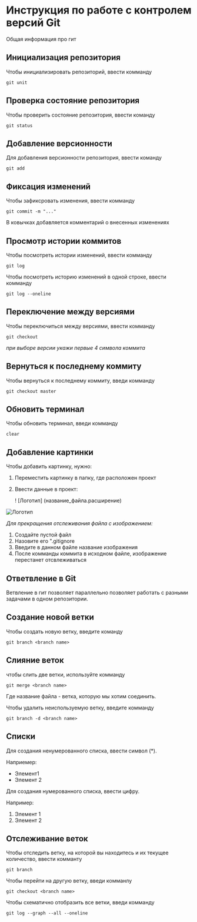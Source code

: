 # **Инструкция по работе с контролем версий Git**

Общая информация про гит

## Инициализация репозитория

Чтобы инициализировать репозиторий, ввести комманду

    git unit

## Проверка состояние репозитория

Чтобы проверить состояние репозитория, ввести команду

    git status  

## Добавление версионности

Для добавления версионности репозитория, ввести команду

    git add


## Фиксация изменений

Чтобы зафиксровать изменения, ввести комманду

    git commit -m "..."

В ковычках добавляется комментарий о внесенных изменениях

## Просмотр истории коммитов

 Чтобы посмотреть истории изменений, ввести комманду

    git log

Чтобы посмотреть историю изменений в одной строке, ввести комманду

    git log --oneline

## Переключение между версиями

 Чтобы переключиться между версиями, ввести комманду

    git checkout
*при выборе версии укажи первые 4 символа коммита*

## Вернуться к последнему коммиту

Чтобы вернуться к последнему коммиту, введи комманду

    git checkout master

## Обновить терминал

Чтобы обновить терминал, введи комманду

    clear

## Добавление картинки
Чтобы добавить картинку, нужно:

1. Переместить картинку в папку, где расположен проект
2. Ввести данные в проект:


    ! [Логотип] (название_файла.расширение)

![Логотип](Логотип.png)

*Для прекращения отслеживания файла с изображением:*

1. Создайте пустой файл
2. Назовите его ".gitignore
3. Введите в данном файле название изображения
4. После комманды коммита в исходном файле, изображение перестанет отсвлеживаться


## Ответвление в Git
 
 Ветвление в гит позволяет параллельно позволяет работать с разными задачами в одном репозитории.


## Создание новой ветки

Чтобы создать новую ветку, введите команду 

    git branch <branch name>

## Слияние веток
 чтобы слить две ветки, используйте комманду

    git merge <branch name>

Где название файла -  ветка, которую мы хотим соединить.

Чтобы удалить неиспользуемую ветку, введите комманду

    git branch -d <branch name>

## Списки

Для создания ненумерованного списка, ввести символ (*). 

Наприемер:

* Элемент1 
* Элемент 2

Для создания нумерованного списка, ввести цифру.

Например:

1. Элемент 1 
2. Элемент 2

## Отслеживание веток

Чтобы отследить ветку, на которой вы находитесь и их текущее количество, ввести комманту

    git branch

Чтобы перейти на другую ветку, введи комманлу 

    git checkout <branch name>

Чтобы схематично отобразить все ветки, введи комманду 

    git log --graph --all --oneline
    